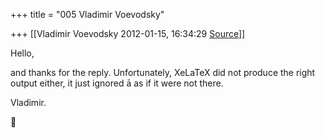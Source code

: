 +++
title = "005 Vladimir Voevodsky"

+++
[[Vladimir Voevodsky	2012-01-15, 16:34:29 [Source](https://groups.google.com/g/samskrita/c/ujcVw9y0T2M)]]



Hello,

  

and thanks for the reply. Unfortunately, XeLaTeX did not produce the right output either, it just ignored ā as if it were not there.

  

Vladimir.



